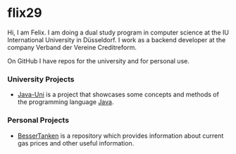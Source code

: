 # flix29

Hi, I am Felix. I am doing a dual study program in computer science at the IU International University in Düsseldorf. I work as a backend developer at the company Verband der Vereine Creditreform. 

On GitHub I have repos for the university and for personal use. 

### University Projects

- [Java-Uni](https://github.com/flixInside/Java-Uni) is a project that showcases some concepts and methods of the programming language [Java](https://www.java.com/).

### Personal Projects

- [BesserTanken](https://github.com/flixInside/BesserTanken) is a repository which provides information about current gas prices and other useful information.
